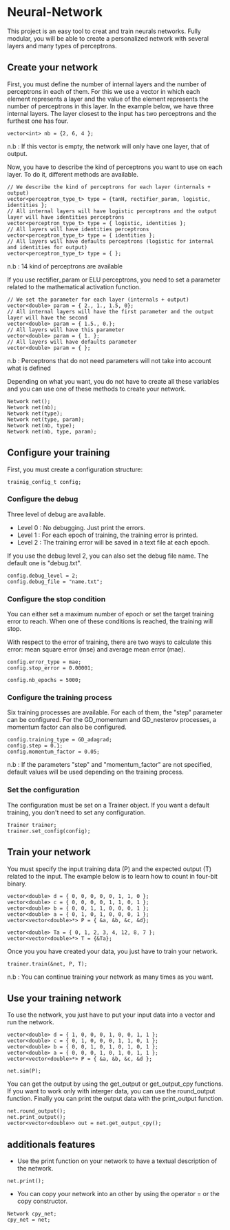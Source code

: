 # Neural-Network

This project is an easy tool to creat and train neurals networks. Fully modular, you will be able to create a personalized network with several layers and many types of perceptrons.

## Create your network

First, you must define the number of internal layers and the number of perceptrons in each of them. For this we use a vector in which each element represents a layer and the value of the element represents the number of perceptrons in this layer.
In the example below, we have three internal layers. The layer closest to the input has two perceptrons and the furthest one has four.
```
vector<int> nb = {2, 6, 4 };
```
n.b : If this vector is empty, the network will only have one layer, that of output.

Now, you have to describe the kind of perceptrons you want to use on each layer. To do it, different methods are available.
```
// We describe the kind of perceptrons for each layer (internals + output)
vector<perceptron_type_t> type = {tanH, rectifier_param, logistic, identities };
// All internal layers will have logistic perceptrons and the output layer will have identities perceptrons
vector<perceptron_type_t> type = { logistic, identities };
// All layers will have identities perceptrons
vector<perceptron_type_t> type = { identities };
// All layers will have defaults perceptrons (logistic for internal and identities for output)
vector<perceptron_type_t> type = { };
```
n.b : 14 kind of perceptrons are available

If you use rectifier_param or ELU perceptrons, you need to set a parameter related to the mathematical activation function.
```
// We set the parameter for each layer (internals + output)
vector<double> param = { 2., 1., 1.5, 0};
// All internal layers will have the first parameter and the output layer will have the second
vector<double> param = { 1.5., 0.};
// All layers will have this parameter
vector<double> param = { 1. };
// All layers will have defaults parameter
vector<double> param = { };
```
n.b : Perceptrons that do not need parameters will not take into account what is defined

Depending on what you want, you do not have to create all these variables and you can use one of these methods to create your network.
```
Network net();
Network net(nb);
Network net(type);
Network net(type, param);
Network net(nb, type);
Network net(nb, type, param);
```

## Configure your training

First, you must create a configuration structure:
```
trainig_config_t config;
```

### Configure the debug

Three level of debug are available.
* Level 0 : No debugging. Just print the errors.
* Level 1 : For each epoch of training, the training error is printed.
* Level 2 : The training error will be saved in a text file at each epoch.

If you use the debug level 2, you can also set the debug file name. The default one is "debug.txt".

```
config.debug_level = 2;
config.debug_file = "name.txt";
```

### Configure the stop condition

You can either set a maximum number of epoch or set the target training error to reach.
When one of these conditions is reached, the training will stop.

With respect to the error of training, there are two ways to calculate this error: mean square error (mse) and average mean error (mae).

```
config.error_type = mae;
config.stop_error = 0.00001;

config.nb_epochs = 5000;
```

### Configure the training process

Six training processes are available. For each of them, the "step" parameter can be configured.
For the GD_momentum and GD_nesterov processes, a momentum factor can also be configured.

```
config.training_type = GD_adagrad;
config.step = 0.1;
config.momentum_factor = 0.05;
```
n.b : If the parameters "step" and "momentum_factor" are not specified, default values will be used depending on the training process.

### Set the configuration

The configuration must be set on a Trainer object. If you want a default training, you don't need to set any configuration.
```
Trainer trainer;
trainer.set_config(config);
```

## Train your network

You must specify the input training data (P) and the expected output (T) related to the input.
The example below is to learn how to count in four-bit binary.
```
vector<double> d = { 0, 0, 0, 0, 0, 1, 1, 0 };
vector<double> c = { 0, 0, 0, 0, 1, 1, 0, 1 };
vector<double> b = { 0, 0, 1, 1, 0, 0, 0, 1 };
vector<double> a = { 0, 1, 0, 1, 0, 0, 0, 1 };
vector<vector<double>*> P = { &a, &b, &c, &d};

vector<double> Ta = { 0, 1, 2, 3, 4, 12, 8, 7 };
vector<vector<double>*> T = {&Ta};
```

Once you you have created your data, you just have to train your network.
```
trainer.train(&net, P, T);
```

n.b : You can continue training your network as many times as you want.

## Use your training network

To use the network, you just have to put your input data into a vector and run the network.
```
vector<double> d = { 1, 0, 0, 0, 1, 0, 0, 1, 1 };
vector<double> c = { 0, 1, 0, 0, 0, 1, 1, 0, 1 };
vector<double> b = { 0, 0, 1, 0, 1, 0, 1, 0, 1 };
vector<double> a = { 0, 0, 0, 1, 0, 1, 0, 1, 1 };
vector<vector<double>*> P = { &a, &b, &c, &d };

net.sim(P);
```

You can get the output by using the get_output or get_output_cpy functions.
If you want to work only with interger data, you can use the round_output function.
Finally you can print the output data with the print_output function.

```
net.round_output();
net.print_output();
vector<vector<double>> out = net.get_output_cpy();
```

## additionals features

* Use the print function on your network to have a textual description of the network.
```
net.print();
```
* You can copy your network into an other by using the operator = or the copy constructor.
```
Network cpy_net;
cpy_net = net;
```
